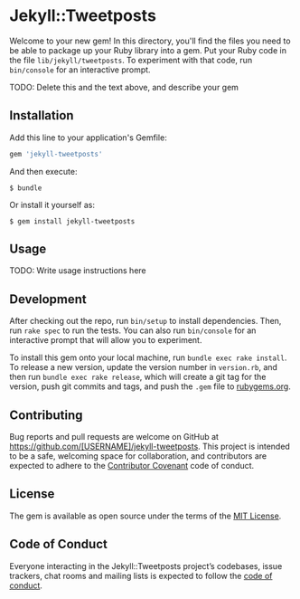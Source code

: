 # Jekyll::Tweetposts

Welcome to your new gem! In this directory, you'll find the files you need to be able to package up your Ruby library into a gem. Put your Ruby code in the file `lib/jekyll/tweetposts`. To experiment with that code, run `bin/console` for an interactive prompt.

TODO: Delete this and the text above, and describe your gem

## Installation

Add this line to your application's Gemfile:

```ruby
gem 'jekyll-tweetposts'
```

And then execute:

    $ bundle

Or install it yourself as:

    $ gem install jekyll-tweetposts

## Usage

TODO: Write usage instructions here

## Development

After checking out the repo, run `bin/setup` to install dependencies. Then, run `rake spec` to run the tests. You can also run `bin/console` for an interactive prompt that will allow you to experiment.

To install this gem onto your local machine, run `bundle exec rake install`. To release a new version, update the version number in `version.rb`, and then run `bundle exec rake release`, which will create a git tag for the version, push git commits and tags, and push the `.gem` file to [rubygems.org](https://rubygems.org).

## Contributing

Bug reports and pull requests are welcome on GitHub at https://github.com/[USERNAME]/jekyll-tweetposts. This project is intended to be a safe, welcoming space for collaboration, and contributors are expected to adhere to the [Contributor Covenant](http://contributor-covenant.org) code of conduct.

## License

The gem is available as open source under the terms of the [MIT License](https://opensource.org/licenses/MIT).

## Code of Conduct

Everyone interacting in the Jekyll::Tweetposts project’s codebases, issue trackers, chat rooms and mailing lists is expected to follow the [code of conduct](https://github.com/[USERNAME]/jekyll-tweetposts/blob/master/CODE_OF_CONDUCT.md).
